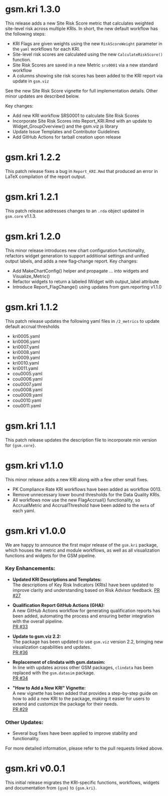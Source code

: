# gsm.kri 1.3.0

This release adds a new Site Risk Score metric that calculates weighted site-level risk across multiple KRIs. In short, the new default workflow has the following steps:  

- KRI Flags are given weights using the new `RiskScoreWeight` parameter in the `yaml` workflows for each KRI.
- Site-level risk scores are calculated using the new `CalculateRiskScore()` function. 
- Site Risk Scores are saved in a new Metric `srs0001` via a new standard workflow
- A columns showing site risk scores has been added to the KRI report via update in `gsm.viz`

 See the new Site Risk Score vignette for full implementation details. Other minor updates are described below. 

Key changes:
- Add new KRI workflow SRS0001 to calculate Site Risk Scores
- Incorporate Site Risk Scores into Report_KRI.Rmd with an update to Widget_GroupOverview() and the gsm.viz js library
- Update Issue Templates and Contributor Guidelines
- Add GitHub Actions for tarball creation upon release


# gsm.kri 1.2.2

This patch release fixes a bug in `Report_KRI.Rmd` that produced an error in LaTeX compilation of the report output.

# gsm.kri 1.2.1

This patch release addresses changes to an `.rda` object updated in `gsm.core` v1.1.3.

# gsm.kri 1.2.0

This minor release introduces new chart configuration functionality, refactors widget generation to support additional settings and unified output labels, and adds a new flag‐change report. Key changes:

- Add MakeChartConfig() helper and propagate ... into widgets and Visualize_Metric()
- Refactor widgets to return a labeled lWidget with output_label attribute
- Introduce Report_FlagChange() using updates from gsm.reporting v1.1.0

# gsm.kri 1.1.2

This patch release updates the following yaml files in `/2_metrics` to update default accrual thresholds

- kri0005.yaml
- kri0006.yaml
- kri0007.yaml
- kri0008.yaml
- kri0009.yaml
- kri0010.yaml
- kri0011.yaml
- cou0005.yaml
- cou0006.yaml
- cou0007.yaml
- cou0008.yaml
- cou0009.yaml
- cou0010.yaml
- cou0011.yaml


# gsm.kri 1.1.1

This patch release updates the description file to incorporate min version for `{gsm.core}`.


# gsm.kri v1.1.0

This minor release adds a new KRI along with a few other small fixes.

- PK Compliance Rate KRI workflows have been added as workflow 0013.
- Remove unnecessary lower bound thresholds for the Data Quality KRIs.
- All workflows now use the new FlagAccrual() functionality, so AccrualMetric and AccrualThreshold have been added to the `meta` of each yaml.


# gsm.kri v1.0.0

We are happy to announce the first major release of the `gsm.kri` package, which houses the metric and module workflows, as well as all visualization functions and widgets for the GSM pipeline.

### Key Enhancements:
- **Updated KRI Descriptions and Templates:**  
  The descriptions of Key Risk Indicators (KRIs) have been updated to improve clarity and understanding based on Risk Advisor feedback.
  [PR #27](https://github.com/Gilead-BioStats/gsm.kri/pull/27)


- **Qualification Report GitHub Actions (GHA):**  
  A new GitHub Actions workflow for generating qualification reports has been added, automating the process and ensuring better integration with the overall pipeline.  
  [PR #33](https://github.com/Gilead-BioStats/gsm.kri/pull/33) 

- **Update to gsm.viz 2.2:**  
  The package has been updated to use `gsm.viz` version 2.2, bringing new visualization capabilities and updates.  
  [PR #36](https://github.com/Gilead-BioStats/gsm.kri/pull/36)

- **Replacement of clindata with gsm.datasim:**  
  In line with updates across other GSM packages, `clindata` has been replaced with the `gsm.datasim` package.  
  [PR #34](https://github.com/Gilead-BioStats/gsm.kri/pull/34)

- **"How to Add a New KRI" Vignette:**  
  A new vignette has been added that provides a step-by-step guide on how to add a new KRI to the package, making it easier for users to extend and customize the package for their needs.  
  [PR #29](https://github.com/Gilead-BioStats/gsm.kri/pull/29)

### Other Updates:
- Several bug fixes have been applied to improve stability and functionality.

For more detailed information, please refer to the pull requests linked above.


# gsm.kri v0.0.1

This initial release migrates the KRI-specific functions, workflows, widgets and documentation from `{gsm}` to `{gsm.kri}`.
